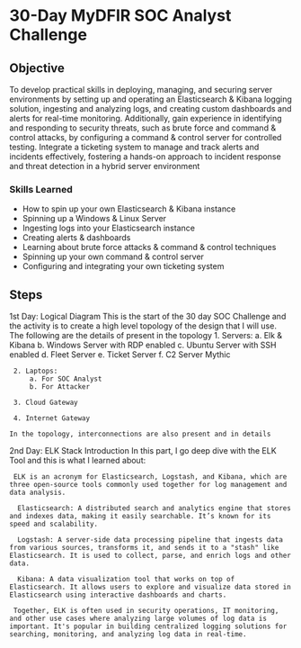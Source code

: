 # 30-Day MyDFIR SOC Analyst Challenge

## Objective

To develop practical skills in deploying, managing, and securing server environments by setting up and operating an Elasticsearch & Kibana logging solution, ingesting and analyzing logs, and creating custom dashboards and alerts for real-time monitoring. Additionally, gain experience in identifying and responding to security threats, such as brute force and command & control attacks, by configuring a command & control server for controlled testing. Integrate a ticketing system to manage and track alerts and incidents effectively, fostering a hands-on approach to incident response and threat detection in a hybrid server environment


### Skills Learned

- How to spin up your own Elasticsearch & Kibana instance
- Spinning up a Windows & Linux Server
- Ingesting logs into your Elasticsearch instance
- Creating alerts & dashboards
- Learning about brute force attacks & command & control techniques
- Spinning up your own command & control server
- Configuring and integrating your own ticketing system


## Steps
1st Day: Logical Diagram
    This is the start of the 30 day SOC Challenge and the activity is to create a high level topology of the design that I will use. The following are the details of present in the topology
	 1. Servers:
	     a. Elk & Kibana
		 b. Windows Server with RDP enabled
		 c. Ubuntu Server with SSH enabled
		 d. Fleet Server
		 e. Ticket Server
		 f. C2 Server Mythic
	
	 2. Laptops:
	     a. For SOC Analyst
		 b. For Attacker
		 
	 3. Cloud Gateway
	
	 4. Internet Gateway
	
	In the topology, interconnections are also present and in details
	
  
  2nd Day: ELK Stack Introduction
    In this part, I go deep dive with the ELK Tool and this is what I learned about:
	 
     ELK is an acronym for Elasticsearch, Logstash, and Kibana, which are three open-source tools commonly used together for log management and data analysis.
 
      Elasticsearch: A distributed search and analytics engine that stores and indexes data, making it easily searchable. It’s known for its speed and scalability.      

      Logstash: A server-side data processing pipeline that ingests data from various sources, transforms it, and sends it to a "stash" like Elasticsearch. It is used to collect, parse, and enrich logs and other data.

      Kibana: A data visualization tool that works on top of Elasticsearch. It allows users to explore and visualize data stored in Elasticsearch using interactive dashboards and charts.

     Together, ELK is often used in security operations, IT monitoring, and other use cases where analyzing large volumes of log data is important. It's popular in building centralized logging solutions for searching, monitoring, and analyzing log data in real-time.

